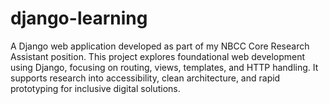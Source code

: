 # django-learning
A Django web application developed as part of my NBCC Core Research Assistant position. This project explores foundational web development using Django, focusing on routing, views, templates, and HTTP handling. It supports research into accessibility, clean architecture, and rapid prototyping for inclusive digital solutions.
